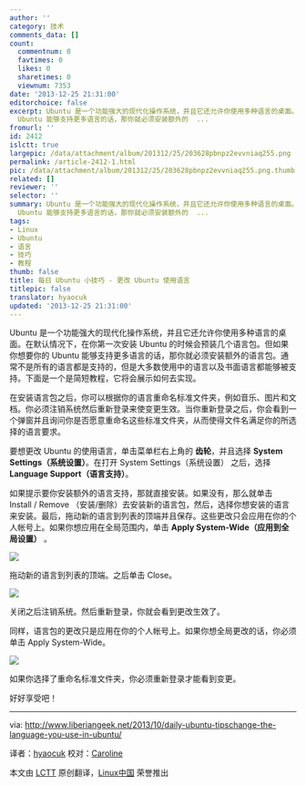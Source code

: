 ```yaml
---
author: ''
category: 技术
comments_data: []
count:
  commentnum: 0
  favtimes: 0
  likes: 0
  sharetimes: 0
  viewnum: 7353
date: '2013-12-25 21:31:00'
editorchoice: false
excerpt: Ubuntu 是一个功能强大的现代化操作系统，并且它还允许你使用多种语言的桌面。在默认情况下，在你第一次安装 Ubuntu 的时候会预装几个语言包。但如果你想要你的
  Ubuntu 能够支持更多语言的话，那你就必须安装额外的  ...
fromurl: ''
id: 2412
islctt: true
largepic: /data/attachment/album/201312/25/203628pbnpz2evvniaq255.png
permalink: /article-2412-1.html
pic: /data/attachment/album/201312/25/203628pbnpz2evvniaq255.png.thumb.jpg
related: []
reviewer: ''
selector: ''
summary: Ubuntu 是一个功能强大的现代化操作系统，并且它还允许你使用多种语言的桌面。在默认情况下，在你第一次安装 Ubuntu 的时候会预装几个语言包。但如果你想要你的
  Ubuntu 能够支持更多语言的话，那你就必须安装额外的  ...
tags:
- Linux
- Ubuntu
- 语言
- 技巧
- 教程
thumb: false
title: 每日 Ubuntu 小技巧 - 更改 Ubuntu 使用语言
titlepic: false
translator: hyaocuk
updated: '2013-12-25 21:31:00'
---
```


Ubuntu 是一个功能强大的现代化操作系统，并且它还允许你使用多种语言的桌面。在默认情况下，在你第一次安装 Ubuntu 的时候会预装几个语言包。但如果你想要你的 Ubuntu 能够支持更多语言的话，那你就必须安装额外的语言包。通常不是所有的语言都是支持的，但是大多数使用中的语言以及书面语言都能够被支持。下面是一个是简短教程，它将会展示如何去实现。


在安装语言包之后，你可以根据你的语言重命名标准文件夹，例如音乐、图片和文档。你必须注销系统然后重新登录来使变更生效。当你重新登录之后，你会看到一个弹窗并且询问你是否愿意重命名这些标准文件夹，从而使得文件名满足你的所选择的语言要求。


要想更改 Ubuntu 的使用语言，单击菜单栏右上角的 **齿轮**，并且选择 **System Settings（系统设置）**。在打开 System Settings（系统设置） 之后，选择 **Language Support（语言支持）**。


如果提示要你安装额外的语言支持，那就直接安装。如果没有，那么就单击 Install / Remove （安装/删除）去安装新的语言包，然后，选择你想安装的语言来安装。最后，拖动新的语言到列表的顶端并且保存。这些更改只会应用在你的个人帐号上。如果你想应用在全局范围内，单击 **Apply System-Wide（应用到全局设置）** 。


![](/data/attachment/album/201312/25/203628pbnpz2evvniaq255.png)


拖动新的语言到列表的顶端。之后单击 Close。


![](/data/attachment/album/201312/25/203630pt1uhq8f818zdfu7.png)


关闭之后注销系统。然后重新登录，你就会看到更改生效了。


同样，语言包的更改只是应用在你的个人帐号上。如果你想全局更改的话，你必须单击 Apply System-Wide。


![](/data/attachment/album/201312/25/2036325dpa9mxcpc93phps.png)


如果你选择了重命名标准文件夹，你必须重新登录才能看到变更。


好好享受吧！




---


via: <http://www.liberiangeek.net/2013/10/daily-ubuntu-tipschange-the-language-you-use-in-ubuntu/>


译者：[hyaocuk](https://github.com/hyaocuk) 校对：[Caroline](https://github.com/carolinewuyan)


本文由 [LCTT](https://github.com/LCTT/TranslateProject) 原创翻译，[Linux中国](http://linux.cn/) 荣誉推出